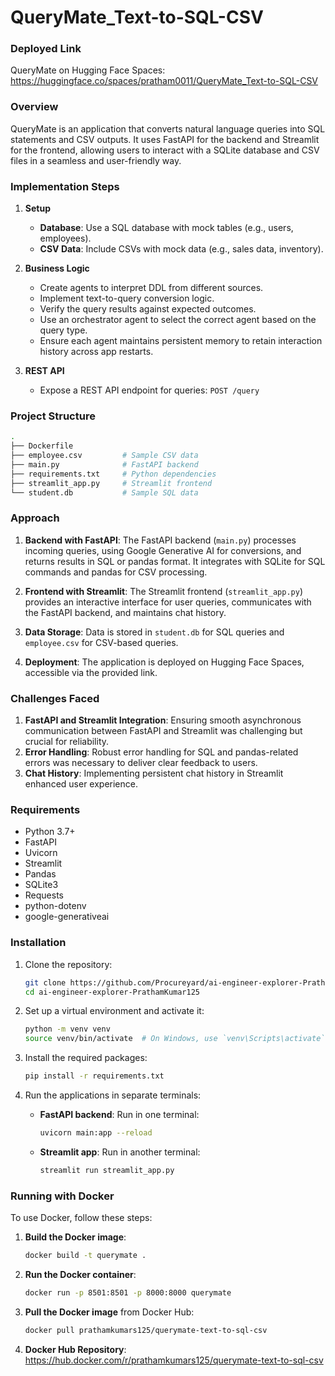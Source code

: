 # QueryMate_Text-to-SQL-CSV

### Deployed Link
QueryMate on Hugging Face Spaces: https://huggingface.co/spaces/pratham0011/QueryMate_Text-to-SQL-CSV

### Overview

QueryMate is an application that converts natural language queries into SQL statements and CSV outputs. It uses FastAPI for the backend and Streamlit for the frontend, allowing users to interact with a SQLite database and CSV files in a seamless and user-friendly way.

### Implementation Steps

1. **Setup**
   - **Database**: Use a SQL database with mock tables (e.g., users, employees).
   - **CSV Data**: Include CSVs with mock data (e.g., sales data, inventory).

2. **Business Logic**
   - Create agents to interpret DDL from different sources.
   - Implement text-to-query conversion logic.
   - Verify the query results against expected outcomes.
   - Use an orchestrator agent to select the correct agent based on the query type.
   - Ensure each agent maintains persistent memory to retain interaction history across app restarts.

3. **REST API**
   - Expose a REST API endpoint for queries: `POST /query`

### Project Structure

```bash
.
├── Dockerfile  
├── employee.csv         # Sample CSV data  
├── main.py              # FastAPI backend 
├── requirements.txt     # Python dependencies
├── streamlit_app.py     # Streamlit frontend 
└── student.db           # Sample SQL data
```

### Approach

1. **Backend with FastAPI**: The FastAPI backend (`main.py`) processes incoming queries, using Google Generative AI for conversions, and returns results in SQL or pandas format. It integrates with SQLite for SQL commands and pandas for CSV processing.

2. **Frontend with Streamlit**: The Streamlit frontend (`streamlit_app.py`) provides an interactive interface for user queries, communicates with the FastAPI backend, and maintains chat history.

3. **Data Storage**: Data is stored in `student.db` for SQL queries and `employee.csv` for CSV-based queries.

4. **Deployment**: The application is deployed on Hugging Face Spaces, accessible via the provided link.

### Challenges Faced

1. **FastAPI and Streamlit Integration**: Ensuring smooth asynchronous communication between FastAPI and Streamlit was challenging but crucial for reliability.
2. **Error Handling**: Robust error handling for SQL and pandas-related errors was necessary to deliver clear feedback to users.
3. **Chat History**: Implementing persistent chat history in Streamlit enhanced user experience.

### Requirements

- Python 3.7+
- FastAPI
- Uvicorn
- Streamlit
- Pandas
- SQLite3
- Requests
- python-dotenv
- google-generativeai

### Installation

1. Clone the repository:

   ```bash
   git clone https://github.com/Procureyard/ai-engineer-explorer-PrathamKumar125.git
   cd ai-engineer-explorer-PrathamKumar125
   ```

2. Set up a virtual environment and activate it:

   ```bash
   python -m venv venv
   source venv/bin/activate  # On Windows, use `venv\Scripts\activate`
   ```

3. Install the required packages:

   ```bash
   pip install -r requirements.txt
   ```

4. Run the applications in separate terminals:

   - **FastAPI backend**: Run in one terminal:

     ```bash
     uvicorn main:app --reload
     ```

   - **Streamlit app**: Run in another terminal:

     ```bash
     streamlit run streamlit_app.py
     ```

### Running with Docker

To use Docker, follow these steps:

1. **Build the Docker image**:

   ```bash
   docker build -t querymate .
   ```

2. **Run the Docker container**:

   ```bash
   docker run -p 8501:8501 -p 8000:8000 querymate
   ```

3. **Pull the Docker image** from Docker Hub:

   ```bash
   docker pull prathamkumars125/querymate-text-to-sql-csv
   ```

4. **Docker Hub Repository**: https://hub.docker.com/r/prathamkumars125/querymate-text-to-sql-csv
